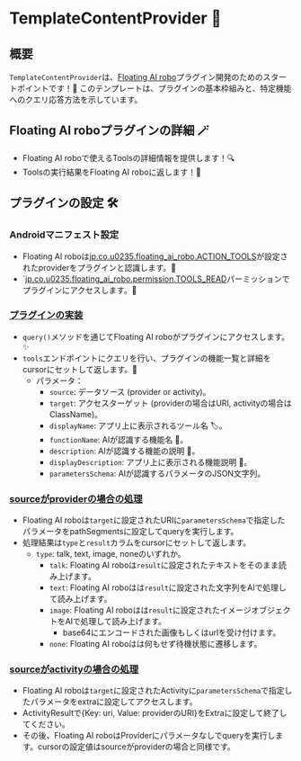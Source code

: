 # TemplateContentProvider 📱

## 概要
`TemplateContentProvider`は、[Floating AI robo](https://play.google.com/store/apps/details?id=jp.co.u0235.floating_ai_robo)プラグイン開発のためのスタートポイントです！🚀 このテンプレートは、プラグインの基本枠組みと、特定機能へのクエリ応答方法を示しています。

## Floating AI roboプラグインの詳細 🪄
- Floating AI roboで使えるToolsの詳細情報を提供します！🔍
- Toolsの実行結果をFloating AI roboに返します！💫

## プラグインの設定 🛠️
### Androidマニフェスト設定
- Floating AI roboは[jp.co.u0235.floating_ai_robo.ACTION_TOOLS](https://github.com/0235-jp/floating-ai-robo-plugin-template/blob/26f726f485d66c9cf3197d3881016d98a7408bb4/app/src/main/AndroidManifest.xml#L23C26-L23C26)が設定されたproviderをプラグインと認識します。🧐
- `[jp.co.u0235.floating_ai_robo.permission.TOOLS_READ](https://github.com/0235-jp/floating-ai-robo-plugin-template/blob/26f726f485d66c9cf3197d3881016d98a7408bb4/app/src/main/AndroidManifest.xml#L21C39-L21C39)パーミッションでプラグインにアクセスします。🔑

### [プラグインの実装](https://github.com/0235-jp/floating-ai-robo-plugin-template/blob/26f726f485d66c9cf3197d3881016d98a7408bb4/app/src/main/java/jp/co/u0235/floating_ai_robo_plugin/template/TemplateContentProvider.kt#L51)
- `query()`メソッドを通じてFloating AI roboがプラグインにアクセスします。✨
- `tools`エンドポイントにクエリを行い、プラグインの機能一覧と詳細をcursorにセットして返します。📜
  - パラメータ：
    - `source`: データソース (provider or activity)。
    - `target`: アクセスターゲット (providerの場合はURI, activityの場合はClassName)。
    - `displayName`: アプリ上に表示されるツール名 🏷️。
    - `functionName`: AIが認識する機能名 🤖。
    - `description`: AIが認識する機能の説明 📖。
    - `displayDescription`: アプリ上に表示される機能説明 📖。
    - `parametersSchema`: AIが認識するパラメータのJSON文字列。

### [sourceがproviderの場合の処理](https://github.com/0235-jp/floating-ai-robo-plugin-template/blob/26f726f485d66c9cf3197d3881016d98a7408bb4/app/src/main/java/jp/co/u0235/floating_ai_robo_plugin/template/TemplateContentProvider.kt#L69C22-L69C22)
- Floating AI roboは`target`に設定されたURIに`parametersSchema`で指定したパラメータをpathSegmentsに設定してqueryを実行します。
- 処理結果は`type`と`result`カラムをcursorにセットして返します。
  - `type`: talk, text, image, noneのいずれか。
    - `talk`: Floating AI roboは`result`に設定されたテキストをそのまま読み上げます。
    - `text`: Floating AI roboはは`result`に設定された文字列をAIで処理して読み上げます。
    - `image`: Floating AI roboはは`result`に設定されたイメージオブジェクトをAIで処理して読み上げます。
      - base64にエンコードされた画像もしくはurlを受け付けます。
    - `none`: Floating AI roboはは何もせず待機状態に遷移します。

### [sourceがactivityの場合の処理](https://github.com/0235-jp/floating-ai-robo-plugin-template/blob/26f726f485d66c9cf3197d3881016d98a7408bb4/app/src/main/java/jp/co/u0235/floating_ai_robo_plugin/template/SharVisionActivity.kt#L17)
- Floating AI roboは`target`に設定されたActivityに`parametersSchema`で指定したパラメータをextraに設定してアクセスします。
- ActivityResultで{Key: uri, Value: providerのURI}をExtraに設定して終了してください。
- その後、Floating AI roboはProviderにパラメータなしでqueryを実行します。cursorの設定値はsourceがproviderの場合と同様です。
